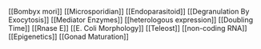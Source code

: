 [[Bombyx mori]]
[[Microsporidian]]
[[Endoparasitoid]]
[[Degranulation By Exocytosis]]
[[Mediator Enzymes]]
[[heterologous expression]]
[[Doubling Time]]
[[Rnase E]]
[[E. Coli Morphology]]
[[Teleost]]
[[non-coding RNA]]
[[Epigenetics]]
[[Gonad Maturation]]

